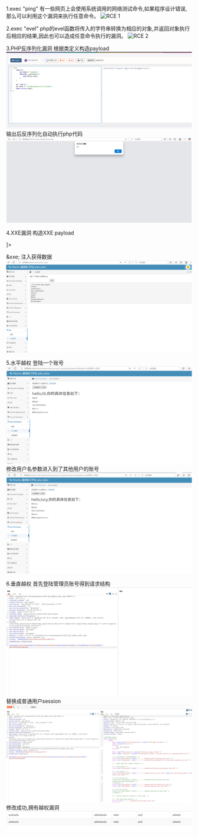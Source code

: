 1.exec "ping"
有一些网页上会使用系统调用的网络测试命令,如果程序设计错误,那么可以利用这个漏洞来执行任意命令。
![RCE 1](/pikachu/images/rce1.png)

2.exec "evel"
php的evel函数将传入的字符串转换为相应的对象,并返回对象执行后相应的结果,因此也可以造成任意命令执行的漏洞。
![RCE 2](/pikachu/images/rce2.png)

3.PHP反序列化漏洞
根据类定义构造payload
![unserialize 1](/pikachu/images/php1.png)
输出后反序列化自动执行php代码
![unserialize 2](/pikachu/images/php2.png)

4.XXE漏洞
构造XXE payload
<?xml version="1.0"?>
<!DOCTYPE ANY [
     <!ENTITY xxe SYSTEM "file:///c:/windows/win.ini"> ]>
<a>&xxe;</a>
注入获得数据
![XXE 1](/pikachu/images/xxe1.png)

5.水平越权
登陆一个账号
![水平越权 1](/pikachu/images/水平1.png)
修改用户名参数进入到了其他用户的账号
![水平越权 2](/pikachu/images/水平2.png)

6.垂直越权
首先登陆管理员账号得到请求结构
![垂直越权 1](/pikachu/images/垂直1.png)
替换成普通用户session
![垂直越权 2](/pikachu/images/垂直2.png)
修改成功,拥有越权漏洞
![垂直越权 3](/pikachu/images/垂直3.png)